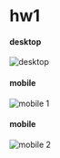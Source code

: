 # hw1 
#### desktop
![desktop](https://user-images.githubusercontent.com/80491609/187563351-6e0cdc38-d1f4-445f-8bb0-891e71d7b349.png)
#### mobile
![mobile 1](https://user-images.githubusercontent.com/80491609/187563355-11561c13-f126-4ce0-8ca7-2691ee15a055.png)
#### mobile 
![mobile 2](https://user-images.githubusercontent.com/80491609/187563356-73494c0e-e044-4a54-82ab-57bc825616b9.png)
